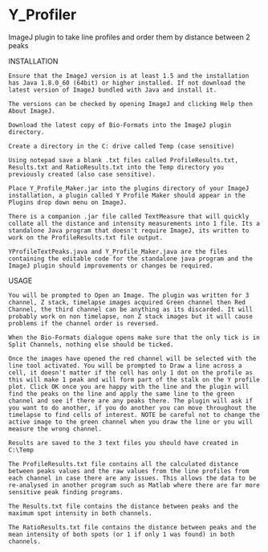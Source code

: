 # Y_Profiler
ImageJ plugin to take line profiles and order them by distance between 2 peaks

INSTALLATION

    Ensure that the ImageJ version is at least 1.5 and the installation has Java 1.8.0_60 (64bit) or higher installed. If not download the latest version of ImageJ bundled with Java and install it.

    The versions can be checked by opening ImageJ and clicking Help then About ImageJ.

    Download the latest copy of Bio-Formats into the ImageJ plugin directory.

    Create a directory in the C: drive called Temp (case sensitive)

    Using notepad save a blank .txt files called ProfileResults.txt, Results.txt and RatioResults.txt into the Temp directory you previously created (also case sensitive).

    Place Y_Profile_Maker.jar into the plugins directory of your ImageJ installation, a plugin called Y Profile Maker should appear in the Plugins drop down menu on ImageJ.
    
    There is a companion .jar file called TextMeasure that will quickly collate all the distance and intensity measurements into 1 file. Its a standalone Java program that doesn't require ImageJ, its written to work on the ProfileResults.txt file output.

    YProfileTextPeaks.java and Y_Profile_Maker.java are the files containing the editable code for the standalone java program and the ImageJ plugin should improvements or changes be required.

USAGE

    You will be prompted to Open an Image. The plugin was written for 3 channel, Z stack, timelapse images acquired Green channel then Red Channel, the third channel can be anything as its discarded. It will probably work on non timelapse, non Z stack images but it will cause problems if the channel order is reversed.

    When the Bio-Formats dialogue opens make sure that the only tick is in Split Channels, nothing else should be ticked.

    Once the images have opened the red channel will be selected with the line tool activated. You will be prompted to Draw a line across a cell, it doesn't matter if the cell has only 1 dot on the profile as this will make 1 peak and will form part of the stalk on the Y profile plot. Click OK once you are happy with the line and the plugin will find the peaks on the line and apply the same line to the green channel and see if there are any peaks there. The plugin will ask if you want to do another, if you do another you can move throughout the timelapse to find cells of interest. NOTE be careful not to change the active image to the green channel when you draw the line or you will measure the wrong channel.

    Results are saved to the 3 text files you should have created in C:\Temp

    The ProfileResults.txt file contains all the calculated distance between peaks values and the raw values from the line profiles from each channel in case there are any issues. This allows the data to be re-analysed in another program such as Matlab where there are far more sensitive peak finding programs.
    
    The Results.txt file contains the distance between peaks and the maximum spot intensity in both channels.
    
    The RatioResults.txt file contains the distance between peaks and the mean intensity of both spots (or 1 if only 1 was found) in both channels.

